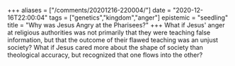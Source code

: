 +++
aliases = ["/comments/20201216-220004/"]
date = "2020-12-16T22:00:04"
tags = ["genetics","kingdom","anger"]
epistemic = "seedling"
title = "Why was Jesus Angry at the Pharisees?"
+++
What if Jesus' anger at religious authorities was not primarily that they were teaching false information, but that the outcome of their flawed teaching was an unjust society? What if Jesus cared more about the shape of society than theological accuracy, but recognized that one flows into the other?
